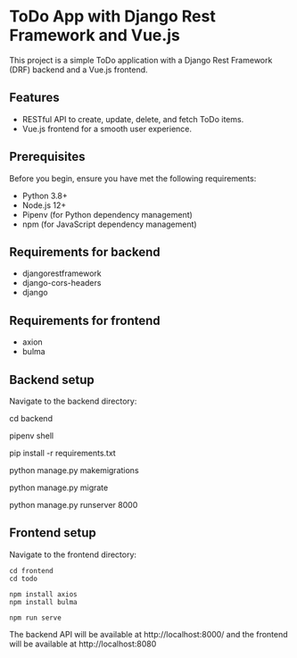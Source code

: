 # ToDo App with Django Rest Framework and Vue.js

This project is a simple ToDo application with a Django Rest Framework (DRF) backend and a Vue.js frontend.

## Features

- RESTful API to create, update, delete, and fetch ToDo items.
- Vue.js frontend for a smooth user experience.


## Prerequisites

Before you begin, ensure you have met the following requirements:

- Python 3.8+
- Node.js 12+
- Pipenv (for Python dependency management)
- npm (for JavaScript dependency management)

## Requirements for backend 

- djangorestframework
- django-cors-headers
- django

## Requirements for frontend 

- axion
- bulma

## Backend setup

Navigate to the backend directory:

   cd backend

   pipenv shell

   pip install -r requirements.txt

   python manage.py makemigrations

   python manage.py migrate

   python manage.py runserver 8000


## Frontend setup

Navigate to the frontend directory:

    cd frontend
    cd todo
    
    npm install axios
    npm install bulma

    npm run serve

The backend API will be available at http://localhost:8000/ and the frontend will be available at http://localhost:8080
